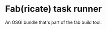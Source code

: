 Fab(ricate) task runner
======================================

An OSGI bundle that's part of the fab build tool.